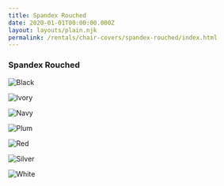 ```yaml
---
title: Spandex Rouched
date: 2020-01-01T00:00:00.000Z
layout: layouts/plain.njk
permalink: /rentals/chair-covers/spandex-rouched/index.html
---
```


### Spandex Rouched

<section class="grid-container" markdown="1">

![Black](/static/img/chair-covers/01-Spandex-Rouched/Spandex-Rouched-Black-Cover.jpg "Black")

![Ivory](/static/img/chair-covers/01-Spandex-Rouched/Spandex-Rouched-Ivory-Cover.jpg "Ivory")

![Navy](/static/img/chair-covers/01-Spandex-Rouched/Spandex-Rouched-Navy-Cover.jpg "Navy")

![Plum](/static/img/chair-covers/01-Spandex-Rouched/Spandex-Rouched-Plum-Cover.jpg "Plum")

![Red](/static/img/chair-covers/01-Spandex-Rouched/Spandex-Rouched-Red-Cover.jpg "Red")

![Silver](/static/img/chair-covers/01-Spandex-Rouched/Spandex-Rouched-Silver-Cover.jpg "Silver")

![White](/static/img/chair-covers/01-Spandex-Rouched/Spandex-Rouched-White-Cover.jpg "White")

</section>